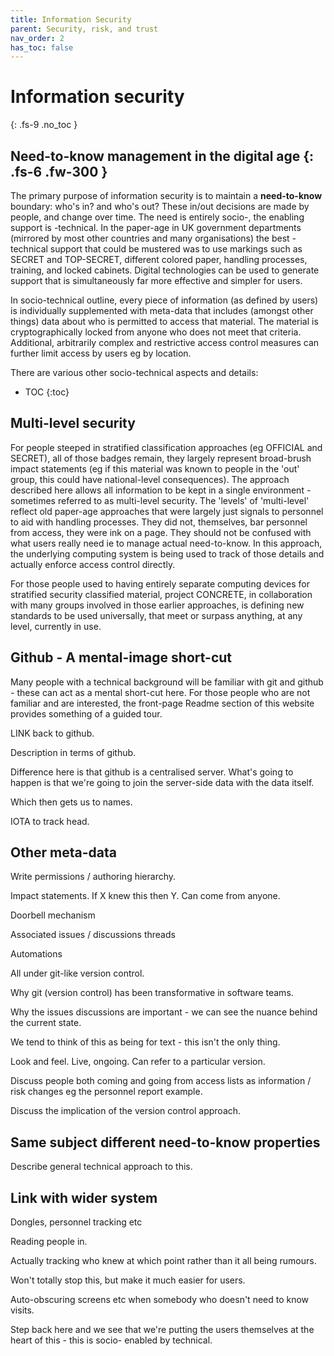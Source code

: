 ```yaml
---
title: Information Security
parent: Security, risk, and trust
nav_order: 2
has_toc: false
---
```


# Information security
{: .fs-9 .no_toc }


Need-to-know management in the digital age 
{: .fs-6 .fw-300 }
----

The primary purpose of information security is to maintain a **need-to-know** boundary: who's in? and who's out? These in/out decisions are made by people, and change over time.  The need is entirely socio-, the enabling support is -technical. In the paper-age in UK government departments (mirrored by most other countries and many organisations) the best -technical support that could be mustered was to use markings such as SECRET and TOP-SECRET, different colored paper, handling processes, training, and locked cabinets.  Digital technologies can be used to generate support that is simultaneously far more effective and simpler for users.

In socio-technical outline, every piece of information (as defined by users) is individually supplemented with meta-data that includes (amongst other things) data about who is permitted to access that material. The material is cryptographically locked from anyone who does not meet that criteria.  Additional, arbitrarily complex and restrictive access control measures can further limit access by users eg by location.

There are various other socio-technical aspects and details:

- TOC
{:toc}

## Multi-level security

For people steeped in stratified classification approaches (eg OFFICIAL and SECRET), all of those badges remain, they largely represent broad-brush impact statements (eg if this material was known to people in the 'out' group, this could have national-level consequences).  The approach described here allows all information to be kept in a single environment - sometimes referred to as multi-level security.  The 'levels' of 'multi-level' reflect old paper-age approaches that were largely just signals to personnel to aid with handling processes.  They did not, themselves, bar personnel from access, they were ink on a page. They should not be confused with what users really need ie to manage actual need-to-know. In this approach, the underlying computing system is being used to track of those details and actually enforce access control directly.

For those people used to having entirely separate computing devices for stratified security classified material, project CONCRETE, in collaboration with many groups involved in those earlier approaches, is defining new standards to be used universally, that meet or surpass anything, at any level, currently in use.   

## Github - A mental-image short-cut

Many people with a technical background will be familiar with git and github - these can act as a mental short-cut here.  For those people who are not familiar and are interested, the front-page Readme section of this website provides something of a guided tour.

LINK back to github.

Description in terms of github.

Difference here is that github is a centralised server.  What's going to happen is that we're going to join the server-side data with the data itself.

Which then gets us to names.

IOTA to track head.

## Other meta-data

Write permissions / authoring hierarchy.

Impact statements.  If X knew this then Y.  Can come from anyone.

Doorbell mechanism

Associated issues / discussions threads

Automations

All under git-like version control.

Why git (version control) has been transformative in software teams.

Why the issues discussions are important - we can see the nuance behind the current state.

We tend to think of this as being for text - this isn't the only thing.

Look and feel.  Live, ongoing.  Can refer to a particular version.

Discuss people both coming and going from access lists as information / risk changes eg the personnel report example.

Discuss the implication of the version control approach.

## Same subject different need-to-know properties

Describe general technical approach to this.

## Link with wider system

Dongles, personnel tracking etc

Reading people in.

Actually tracking who knew at which point rather than it all being rumours.

Won't totally stop this, but make it much easier for users.

Auto-obscuring screens etc when somebody who doesn't need to know visits.




Step back here and we see that we're putting the users themselves at the heart of this - this is socio- enabled by technical.








